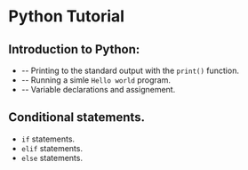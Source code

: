 # Python Tutorial

## Introduction to Python:
* -- Printing to the standard output with the `print()` function.
* -- Running a simle `Hello world` program.
* -- Variable declarations and assignement.

## Conditional statements.
* `if` statements.
* `elif` statements.
* `else` statements.